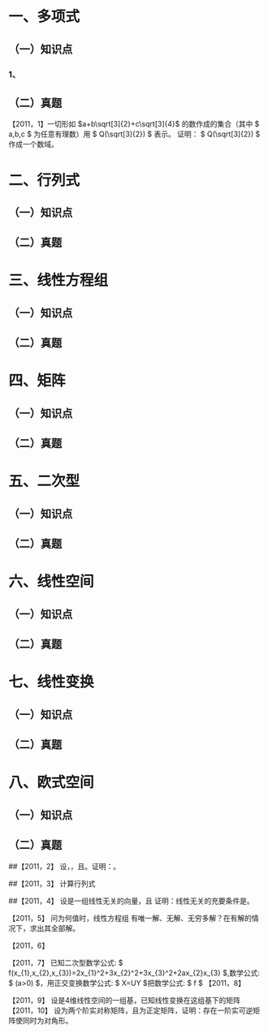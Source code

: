 # 一、多项式
## （一）知识点
### 1、
## （二）真题
【2011，1】一切形如
$a+b\sqrt[3]{2}+c\sqrt[3]{4}$
的数作成的集合（其中
$ a,b,c $
为任意有理数）用
$ Q(\sqrt[3]{2}) $
表示。
证明： 
$ Q(\sqrt[3]{2}) $
作成一个数域。
# 二、行列式
## （一）知识点
## （二）真题

# 三、线性方程组
## （一）知识点
## （二）真题

# 四、矩阵
## （一）知识点
## （二）真题

# 五、二次型
## （一）知识点
## （二）真题

# 六、线性空间
## （一）知识点
## （二）真题

# 七、线性变换
## （一）知识点
## （二）真题

# 八、欧式空间
## （一）知识点
## （二）真题

 
 

 
##【2011，2】
设，，且。证明：。

##【2011，3】
计算行列式

##【2011，4】
设是一组线性无关的向量，且
证明：线性无关的充要条件是。

【2011，5】
问为何值时，线性方程组
有唯一解、无解、无穷多解？在有解的情况下，求出其全部解。

【2011，6】

【2011，7】
已知二次型数学公式: $ f(x_{1},x_{2},x_{3})=2x_{1}^2+3x_{2}^2+3x_{3}^2+2ax_{2}x_{3} $,数学公式: $ (a>0) $，用正交变换数学公式: $ X=UY $把数学公式: $ f $
【2011，8】

【2011，9】
设是4维线性空间的一组基，已知线性变换在这组基下的矩阵
【2011，10】
设为两个阶实对称矩阵，且为正定矩阵，证明：存在一阶实可逆矩阵使同时为对角形。
